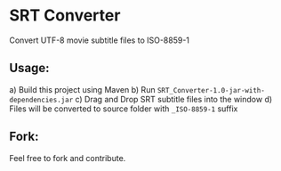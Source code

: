 # SRT Converter

Convert UTF-8 movie subtitle files to ISO-8859-1

## Usage:

a) Build this project using Maven
b) Run `SRT_Converter-1.0-jar-with-dependencies.jar`
c) Drag and Drop SRT subtitle files into the window
d) Files will be converted to source folder with `_ISO-8859-1` suffix

## Fork:

Feel free to fork and contribute.
